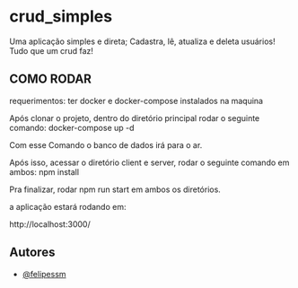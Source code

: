 # crud_simples

Uma aplicação simples e direta; Cadastra, lê, atualiza e deleta usuários! Tudo que um crud faz!

## COMO RODAR

requerimentos: ter docker e docker-compose instalados na maquina

Após clonar o projeto, dentro do diretório principal rodar o seguinte comando:
docker-compose up -d

Com esse Comando o banco de dados irá para o ar.

Após isso, acessar o diretório client e server, rodar o seguinte comando em ambos:
npm install

Pra finalizar, rodar npm run start em ambos os diretórios.

a aplicação estará rodando em:

http://localhost:3000/

## Autores

- [@felipessm](https://github.com/FelipeSSM)
